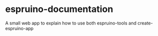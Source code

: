 # espruino-documentation
A small web app to explain how to use both espruino-tools and create-espruino-app
